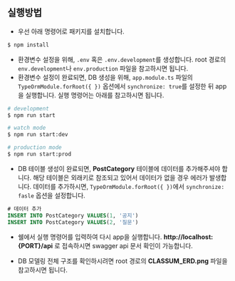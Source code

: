 ## 실행방법

- 우선 아래 명령어로 패키지를 설치합니다.

```bash
$ npm install
```

- 환경변수 설정을 위해, `.env` 혹은 `.env.development`를 생성합니다. root 경로의 `env.development`나 `env.production` 파일을 참고하시면 됩니다.
- 환경변수 설정이 완료되면, DB 생성을 위해, `app.module.ts` 파일의 `TypeOrmModule.forRoot({ })` 옵션에서 `synchronize: true`를 설정한 뒤 app을 실행합니다. 실행 명령어는 아래를 참고하시면 됩니다.

```bash
# development
$ npm run start

# watch mode
$ npm run start:dev

# production mode
$ npm run start:prod
```

- DB 테이블 생성이 완료되면, **PostCategory** 테이블에 데이터를 추가해주셔야 합니다. 해당 테이블은 외래키로 참조되고 있어서 데이터가 없을 경우 에러가 발생합니다. 데이터를 추가하시면, `TypeOrmModule.forRoot({ })`에서 `synchronize: fasle` 옵션을 설정합니다.

```sql
# 데이터 추가
INSERT INTO PostCategory VALUES(1, '공지')
INSERT INTO PostCategory VALUES(2, '질문')
```

- 쉘에서 실행 명령어를 입력하여 다시 app을 실행합니다. **http://localhost:{PORT}/api** 로 접속하시면 swagger api 문서 확인이 가능합니다.

- DB 모델링 전체 구조를 확인하시려면 root 경로의 **CLASSUM_ERD.png** 파일을 참고하시면 됩니다.
